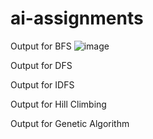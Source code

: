 # ai-assignments
Output for BFS
![image](https://user-images.githubusercontent.com/53702703/151349877-ab4f6ae4-08d1-42ae-8039-d6fb50b68d70.png)






Output for DFS







Output for IDFS







Output for Hill Climbing






Output for Genetic Algorithm
